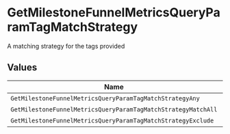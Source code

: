 # GetMilestoneFunnelMetricsQueryParamTagMatchStrategy

A matching strategy for the tags provided


## Values

| Name                                                          | Value                                                         |
| ------------------------------------------------------------- | ------------------------------------------------------------- |
| `GetMilestoneFunnelMetricsQueryParamTagMatchStrategyAny`      | any                                                           |
| `GetMilestoneFunnelMetricsQueryParamTagMatchStrategyMatchAll` | match_all                                                     |
| `GetMilestoneFunnelMetricsQueryParamTagMatchStrategyExclude`  | exclude                                                       |